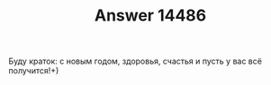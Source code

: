 ﻿---
title: "Answer 14486"
se.owner.user_id: 562052
se.owner.display_name: "Amgarak"
se.owner.link: "https://ru.meta.stackoverflow.com/users/562052/amgarak"
se.answer_id: 14486
se.question_id: 14483
se.post_type: answer
se.is_accepted: False
---
<p>Буду краток: с новым годом, здоровья, счастья и пусть у вас всё получится!+)</p>

